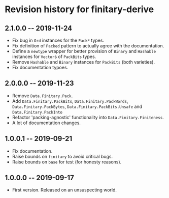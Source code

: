 # Revision history for finitary-derive

## 2.1.0.0 -- 2019-11-24

* Fix bug in ``Ord`` instances for the ``Pack*`` types.
* Fix definition of ``Packed`` pattern to actually agree with the documentation.
* Define a ``newtype`` wrapper for better provision of ``Binary`` and
  ``Hashable`` instances for ``Vector``s of ``PackBits`` types.
* Remove ``Hashable`` and ``Binary`` instances for ``PackBits`` (both
  varieties).
* Fix documentation typoes.

## 2.0.0.0 -- 2019-11-23

* Remove ``Data.Finitary.Pack``.
* Add ``Data.Finitary.PackBits``, ``Data.Finitary.PackWords``,
  ``Data.Finitary.PackBytes``, ``Data.Finitary.PackBits.Unsafe`` and
  ``Data.Finitary.PackInto``
* Refactor 'packing-agnostic' functionality into ``Data.Finitary.Finiteness``.
* A lot of documentation changes.

## 1.0.0.1 -- 2019-09-21

* Fix documentation.
* Raise bounds on ``finitary`` to avoid critical bugs.
* Raise bounds on ``base`` for test (for honesty reasons).

## 1.0.0.0 -- 2019-09-17

* First version. Released on an unsuspecting world.
